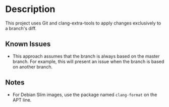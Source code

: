 # Description

This project uses Git and clang-extra-tools to apply changes exclusively to a branch's diff.

## Known Issues

- This approach assumes that the branch is always based on the master branch. For example, this will present an issue when the branch is based on another branch.

## Notes

- For Debian Slim images, use the package named `clang-format` on the APT line.
